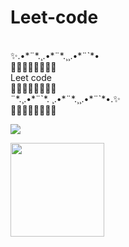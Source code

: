 # Leet-code
<br>
✨.•*¨*.¸.•*¨*.¸¸.•*¨`*•<br>
🌸🌺🌸🌺🌸🌺🌸🌺<br>
   Leet code <br>
🌷🌻🌷🌻🌷🌻🌷🌻<br>
¨*.¸.•*¨`*. ¸.•*¨*.¸¸.•*¨`*•.✨<br>
🌹🍀🌹🍀🌹🍀🌹🍀

![](https://emoji-maker.com/images/favicon-angel-rock-chick-78x78.gif)

<img src="https://octodex.github.com/images/hula_loop_octodex03.gif" width="150" height="150"/>




